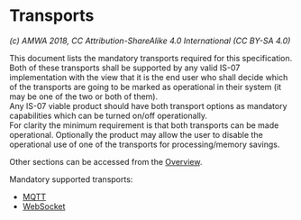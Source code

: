 # Transports

_(c) AMWA 2018, CC Attribution-ShareAlike 4.0 International (CC BY-SA 4.0)_

This document lists the mandatory transports required for this specification.
Both of these transports shall be supported by any valid IS-07 implementation with the view that it is the end user who shall decide which of the transports are going to be marked as operational in their system (it may be one of the two or both of them).  
Any IS-07 viable product should have both transport options as mandatory capabilities which can be turned on/off operationally.  
For clarity the minimum requirement is that both transports can be made operational. Optionally the product may allow the user to disable the operational use of one of the transports for processing/memory savings.

Other sections can be accessed from the [Overview](1.0._Overview.md).

Mandatory supported transports:

* [MQTT](5.1._Transport_-_MQTT.md)
* [WebSocket](5.2._Transport_-_Websocket.md)
